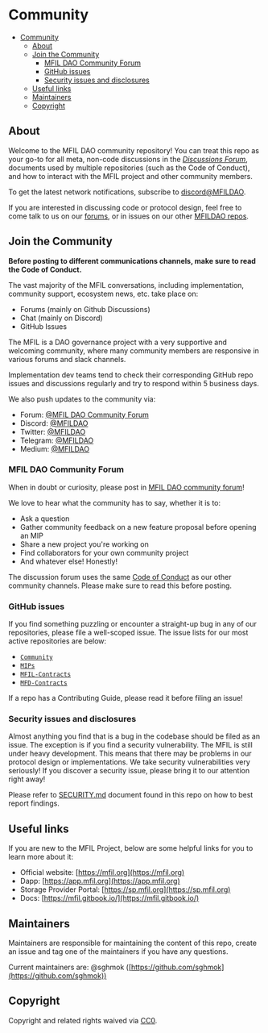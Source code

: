 # Community

- [Community](#community)
  - [About](#about)
  - [Join the Community](#join-the-community)
    - [MFIL DAO Community Forum](#mfil-dao-community-forum)
    - [GitHub issues](#github-issues)
    - [Security issues and disclosures](#security-issues-and-disclosures)
  - [Useful links](#useful-links)
  - [Maintainers](#maintainers)
  - [Copyright](#copyright)

## About

Welcome to the MFIL DAO community repository! You can treat this repo as your go-to for all meta, non-code discussions in the [*Discussions Forum*](https://github.com/sghmok/Community/discussions), documents used by multiple repositories (such as the Code of Conduct), and how to interact with the MFIL project and other community members.

To get the latest network notifications, subscribe to [discord@MFILDAO](https://discord.gg/PRDVfgpsku).

If you are interested in discussing code or protocol design, feel free to come talk to us on our [forums](#forums), or in issues on our other [MFILDAO repos](https://github.com/MFILDAO).

## Join the Community

**Before posting to different communications channels, make sure to read the Code of Conduct.**

The vast majority of the MFIL conversations, including implementation, community support, ecosystem news, etc. take place on:

- Forums (mainly on Github Discussions)
- Chat (mainly on Discord)
- GitHub Issues

The MFIL is a DAO governance project with a very supportive and welcoming community, where many community members are responsive in various forums and slack channels. 

Implementation dev teams tend to check their corresponding GitHub repo issues and discussions regularly and try to respond within 5 business days.

We also push updates to the community via:

- Forum: [@MFIL DAO Community Forum](https://github.com/sghmok/Community/discussions)
- Discord: [@MFILDAO](https://discord.gg/PRDVfgpsku)
- Twitter: [@MFILDAO](https://twitter.com/MFILDAO)
- Telegram: [@MFILDAO](https://t.me/MFILDAO)
- Medium: [@MFILDAO](https://medium.com/@mfildao)

### MFIL DAO Community Forum

When in doubt or curiosity, please post in [MFIL DAO community forum](https://github.com/sghmok/Community/discussions)!

We love to hear what the community has to say, whether it is to:

- Ask a question
- Gather community feedback on a new feature proposal before opening an MIP 
- Share a new project you're working on
- Find collaborators for your own community project
- And whatever else! Honestly!

The discussion forum uses the same [Code of Conduct](https://github.com/sghmok/Community/blob/main/CODE-OF-CONDUCT.md) as our other community channels. Please make sure to read this before posting.

### GitHub issues

If you find something puzzling or encounter a straight-up bug in any of our repositories, please file a well-scoped issue. The issue lists for our most active repositories are below:

- [`Community`](https://github.com/sghmok/Community/issues)
- [`MIPs`](https://github.com/sghmok/MIPs/issues)
- [`MFIL-Contracts`](https://github.com/sghmok/MFIL-Contracts/issues)
- [`MFD-Contracts`](https://github.com/sghmok/MFD-Contracts/issues)

If a repo has a Contributing Guide, please read it before filing an issue!

### Security issues and disclosures

Almost anything you find that is a bug in the codebase should be filed as an issue. The exception is if you find a security vulnerability. The MFIL is still under heavy development. This means that there may be problems in our protocol design or implementations.  We take security vulnerabilities very seriously! If you discover a security issue, please bring it to our attention right away!

Please refer to [SECURITY.md](./SECURITY.md) document found in this repo on how to best report findings.

## Useful links

If you are new to the MFIL Project, below are some helpful links for you to learn more about it:
- Official website: [https://mfil.org](https://mfil.org)  
- Dapp: [https://app.mfil.org](https://app.mfil.org)  
- Storage Provider Portal: [https://sp.mfil.org](https://sp.mfil.org)  
- Docs: [https://mfil.gitbook.io/](https://mfil.gitbook.io/)

## Maintainers

Maintainers are responsible for maintaining the content of this repo, create an issue and tag one of the maintainers if you have any questions.

Current maintainers are:
@sghmok ([https://github.com/sghmok](https://github.com/sghmok))

## Copyright

Copyright and related rights waived via [CC0](https://creativecommons.org/publicdomain/zero/1.0/).
